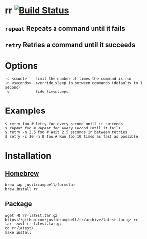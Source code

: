 # rr [![Build Status](https://travis-ci.org/justincampbell/rr.svg?branch=master)](https://travis-ci.org/justincampbell/rr)

## `repeat` Repeats a command until it fails

## `retry` Retries a command until it succeeds

# Options

    -c <count>    limit the number of times the command is run
    -n <seconds>  override sleep in between commands (defaults to 1 second)
    -q            hide timestamps

# Examples

    $ retry foo # Retry foo every second until it succeeds
    $ repeat foo # Repeat foo every second until it fails
    $ retry -n 2.5 foo # Wait 2.5 seconds in between retries
    $ retry -c 10 -n 0 foo # Run foo 10 times as fast as possible

# Installation

## [Homebrew](http://brew.sh)

    brew tap justincampbell/formulae
    brew install rr

## Package

    wget -O rr-latest.tar.gz https://github.com/justincampbell/rr/archive/latest.tar.gz rr
    tar -zxvf rr-latest.tar.gz
    cd rr-latest/
    make install
